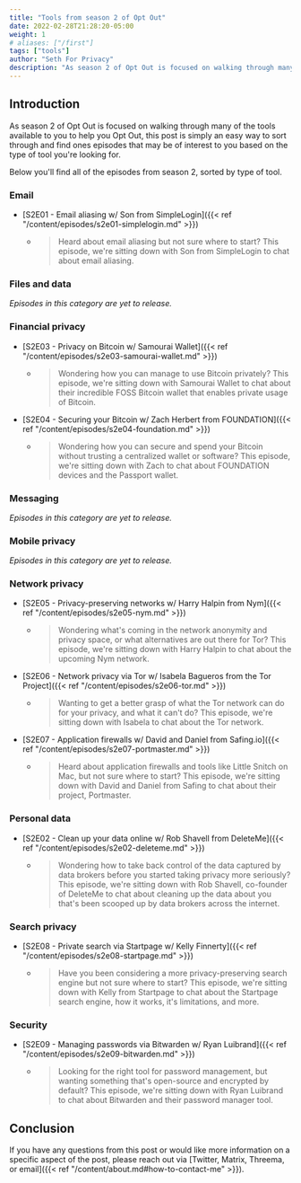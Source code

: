 ```yaml
---
title: "Tools from season 2 of Opt Out"
date: 2022-02-28T21:28:20-05:00
weight: 1
# aliases: ["/first"]
tags: ["tools"]
author: "Seth For Privacy"
description: "As season 2 of Opt Out is focused on walking through many of the tools available to you to help you Opt Out, this post is simply an easy way to sort through and find ones episodes that may be of interest to you based on the type of tool you're looking for."
---
```


## Introduction

As season 2 of Opt Out is focused on walking through many of the tools available to you to help you Opt Out, this post is simply an easy way to sort through and find ones episodes that may be of interest to you based on the type of tool you're looking for.

Below you'll find all of the episodes from season 2, sorted by type of tool.

### Email

- [S2E01 - Email aliasing w/ Son from SimpleLogin]({{< ref "/content/episodes/s2e01-simplelogin.md" >}})
  - > Heard about email aliasing but not sure where to start? This episode, we're sitting down with Son from SimpleLogin to chat about email aliasing.

### Files and data

*Episodes in this category are yet to release.*

### Financial privacy

- [S2E03 - Privacy on Bitcoin w/ Samourai Wallet]({{< ref "/content/episodes/s2e03-samourai-wallet.md" >}})
  - > Wondering how you can manage to use Bitcoin privately? This episode, we're sitting down with Samourai Wallet to chat about their incredible FOSS Bitcoin wallet that enables private usage of Bitcoin.
- [S2E04 - Securing your Bitcoin w/ Zach Herbert from FOUNDATION]({{< ref "/content/episodes/s2e04-foundation.md" >}})
  - > Wondering how you can secure and spend your Bitcoin without trusting a centralized wallet or software? This episode, we're sitting down with Zach to chat about FOUNDATION devices and the Passport wallet.

### Messaging

*Episodes in this category are yet to release.*

### Mobile privacy

*Episodes in this category are yet to release.*

### Network privacy

- [S2E05 - Privacy-preserving networks w/ Harry Halpin from Nym]({{< ref "/content/episodes/s2e05-nym.md" >}})
  - > Wondering what's coming in the network anonymity and privacy space, or what alternatives are out there for Tor? This episode, we're sitting down with Harry Halpin to chat about the upcoming Nym network.
- [S2E06 - Network privacy via Tor w/ Isabela Bagueros from the Tor Project]({{< ref "/content/episodes/s2e06-tor.md" >}})
  - > Wanting to get a better grasp of what the Tor network can do for your privacy, and what it can't do? This episode, we're sitting down with Isabela to chat about the Tor network.
- [S2E07 - Application firewalls w/ David and Daniel from Safing.io]({{< ref "/content/episodes/s2e07-portmaster.md" >}})
  - > Heard about application firewalls and tools like Little Snitch on Mac, but not sure where to start? This episode, we're sitting down with David and Daniel from Safing to chat about their project, Portmaster.

### Personal data

- [S2E02 - Clean up your data online w/ Rob Shavell from DeleteMe]({{< ref "/content/episodes/s2e02-deleteme.md" >}})
  - > Wondering how to take back control of the data captured by data brokers before you started taking privacy more seriously? This episode, we're sitting down with Rob Shavell, co-founder of DeleteMe to chat about cleaning up the data about you that's been scooped up by data brokers across the internet.

### Search privacy

- [S2E08 - Private search via Startpage w/ Kelly Finnerty]({{< ref "/content/episodes/s2e08-startpage.md" >}})
  - > Have you been considering a more privacy-preserving search engine but not sure where to start? This episode, we're sitting down with Kelly from Startpage to chat about the Startpage search engine, how it works, it's limitations, and more.

### Security

- [S2E09 - Managing passwords via Bitwarden w/ Ryan Luibrand]({{< ref "/content/episodes/s2e09-bitwarden.md" >}})
  - > Looking for the right tool for password management, but wanting something that's open-source and encrypted by default? This episode, we're sitting down with Ryan Luibrand to chat about Bitwarden and their password manager tool.

## Conclusion

If you have any questions from this post or would like more information on a specific aspect of the post, please reach out via [Twitter, Matrix, Threema, or email]({{< ref "/content/about.md#how-to-contact-me" >}}).
